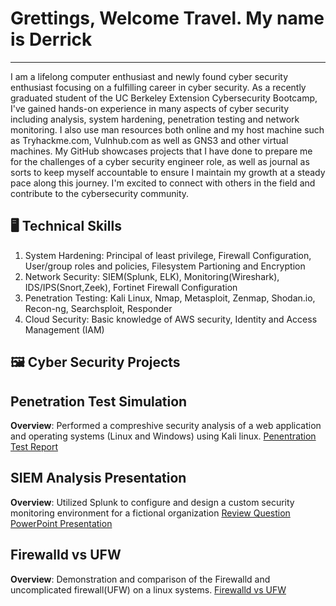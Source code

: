 # **Grettings, Welcome Travel. My name is Derrick**
---

I am a lifelong computer enthusiast and newly found cyber security enthusiast focusing on a fulfilling career in cyber security. As a recently graduated student of the UC Berkeley Extension Cybersecurity Bootcamp, I've gained hands-on experience in many aspects of cyber security including analysis, system hardening, penetration testing and network monitoring. I also use man resources both online and my host machine such as Tryhackme.com, Vulnhub.com as well as GNS3 and other virtual machines. My GitHub showcases projects that I have done to prepare me for the challenges of a cyber security engineer role, as well as journal as sorts to keep myself accountable to ensure I maintain my growth at a steady pace along this journey. I'm excited to connect with others in the field and contribute to the cybersecurity community.

🖥️ **Technical Skills**
--

1. System Hardening: Principal of least privilege, Firewall Configuration, User/group roles and policies, Filesystem Partioning and Encryption
2. Network Security: SIEM(Splunk, ELK), Monitoring(Wireshark), IDS/IPS(Snort,Zeek), Fortinet Firewall Configuration
3. Penetration Testing: Kali Linux, Nmap, Metasploit, Zenmap, Shodan.io, Recon-ng, Searchsploit, Responder
4. Cloud Security: Basic knowledge of AWS security, Identity and Access Management (IAM)

🖼️ **Cyber Security Projects**
--
## **Penetration Test Simulation**
**Overview**: Performed a compreshive security analysis of a web application and operating systems (Linux and Windows) using Kali linux.
[Penentration Test Report](https://docs.google.com/document/d/1Pzc-ybb8dwChI00Ru5x4ZfLWMcRz9OXS_ewLvT9_ijs/edit?usp=sharing)

## **SIEM Analysis Presentation**
**Overview**: Utilized Splunk to configure and design a custom security monitoring environment for a fictional organization
[Review Question](https://docs.google.com/document/d/1vR_sf__VerMFf3jLf1C3fnNE8-j0v103QRO3d1IyYvI/edit?tab=t.0)
[PowerPoint Presentation](https://docs.google.com/presentation/d/1oMK8GK9bSemw7A0eL_60jzyKnKNzuj8FqicmuchrGZI/edit#slide=id.g8bd883d690_5_4119)

## **Firewalld vs UFW**
**Overview**: Demonstration and comparison of the Firewalld and uncomplicated firewall(UFW) on a linux systems.
[Firewalld vs UFW]()
